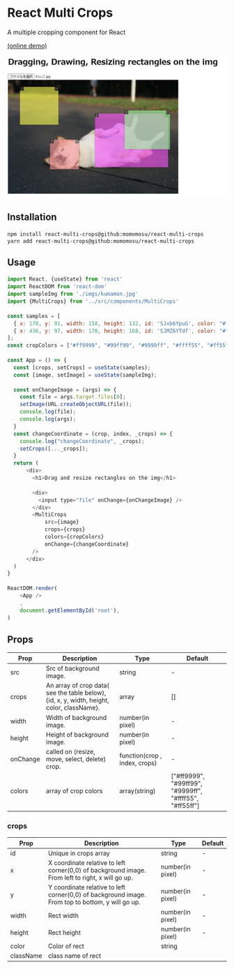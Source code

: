 # React Multi Crops

A multiple cropping component for React

[(online demo)](https://momomosu.github.io/react-multi-crops/)


![img.png](examples/imgs/preview.png)

## Installation
```
npm install react-multi-crops@github:momomosu/react-multi-crops
yarn add react-multi-crops@github:momomosu/react-multi-crops
```


## Usage

```js
import React, {useState} from 'react'
import ReactDOM from 'react-dom'
import sampleImg from './imgs/kumamon.jpg'
import {MultiCrops} from '../src/components/MultiCrops'

const samples = [
  { x: 178, y: 91, width: 158, height: 132, id: 'SJxb6YpuG', color: "#ffff55", className: "test1"},
  { x: 436, y: 97, width: 170, height: 168, id: 'SJMZ6YTdf', color: "#ff55ff"},
];
const cropColors = ["#ff9999", "#99ff99", "#9999ff", "#ffff55", "#ff55ff"];

const App = () => {
  const [crops, setCrops] = useState(samples);
  const [image, setImage] = useState(sampleImg);

  const onChangeImage = (args) => {
    const file = args.target.files[0];
    setImage(URL.createObjectURL(file));
    console.log(file);
    console.log(args);
  }
  const changeCoordinate = (crop, index, _crops) => {
    console.log("changeCoordinate", _crops);
    setCrops([..._crops]);
  }
  return (
      <div>
        <h1>Drag and resize rectangles on the img</h1>

        <div>
          <input type="file" onChange={onChangeImage} />
        </div>
        <MultiCrops
            src={image}
            crops={crops}
            colors={cropColors}
            onChange={changeCoordinate}
        />
      </div>
  )
}

ReactDOM.render(
    <App />
    ,
    document.getElementById('root'),
)


```

## Props

| Prop     | Description                                                                               | Type                          | Default                                                 |
|----------|-------------------------------------------------------------------------------------------|-------------------------------|---------------------------------------------------------|
| src      | Src of background image.                                                                  | string                        | -                                                       |
| crops    | An array of crop data( see the table below), {id, x, y, width, height, color, className}. | array                         | []                                                      |
| width    | Width of background image.                                                                | number(in pixel)              | -                                                       |
| height   | Height of background image.                                                               | number(in pixel)              | -                                                       |
| onChange | called on (resize, move, select, delete) crop.                                            | function(crop , index, crops) | -                                                       |
| colors   | array of crop colors                                                                      | array(string)                 | ["#ff9999", "#99ff99", "#9999ff", "#ffff55", "#ff55ff"] |



### crops

| Prop      | Description                                                                                       | Type             | Default |
|-----------|---------------------------------------------------------------------------------------------------|------------------|---------|
| id        | Unique in crops array                                                                             | string           | -       |
| x         | X coordinate  relative to left corner(0,0) of background image. From left to right, x will go up. | number(in pixel) | -       |
| y         | Y coordinate  relative to left corner(0,0) of background image. From top to bottom, y will go up. | number(in pixel) | -       |
| width     | Rect width                                                                                        | number(in pixel) | -       |
| height    | Rect height                                                                                       | number(in pixel) | -       |
| color     | Color of rect                                                                                     | string           |         |
| className | class name of rect                                                                                |                  |         |

